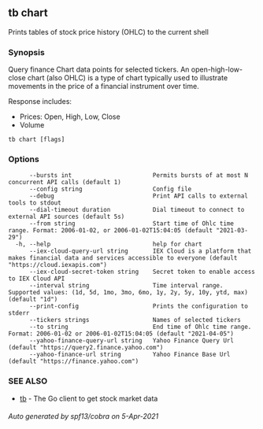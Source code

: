 ## tb chart

Prints tables of stock price history (OHLC) to the current shell

### Synopsis

Query finance Chart data points for selected tickers.
An open-high-low-close chart (also OHLC) is a type of chart typically
used to illustrate movements in the price of a financial instrument over time.

Response includes:
* Prices: Open, High, Low, Close
* Volume


```
tb chart [flags]
```

### Options

```
      --bursts int                       Permits bursts of at most N concurrent API calls (default 1)
      --config string                    Config file
      --debug                            Print API calls to external tools to stdout
      --dial-timeout duration            Dial timeout to connect to external API sources (default 5s)
      --from string                      Start time of Ohlc time range. Format: 2006-01-02, or 2006-01-02T15:04:05 (default "2021-03-29")
  -h, --help                             help for chart
      --iex-cloud-query-url string       IEX Cloud is a platform that makes financial data and services accessible to everyone (default "https://cloud.iexapis.com")
      --iex-cloud-secret-token string    Secret token to enable access to IEX Cloud API
      --interval string                  Time interval range. Supported values: (1d, 5d, 1mo, 3mo, 6mo, 1y, 2y, 5y, 10y, ytd, max) (default "1d")
      --print-config                     Prints the configuration to stderr
      --tickers strings                  Names of selected tickers
      --to string                        End time of Ohlc time range. Format: 2006-01-02 or 2006-01-02T15:04:05 (default "2021-04-05")
      --yahoo-finance-query-url string   Yahoo Finance Query Url (default "https://query2.finance.yahoo.com")
      --yahoo-finance-url string         Yahoo Finance Base Url (default "https://finance.yahoo.com")
```

### SEE ALSO

* [tb](tb.md)	 - The Go client to get stock market data

###### Auto generated by spf13/cobra on 5-Apr-2021
